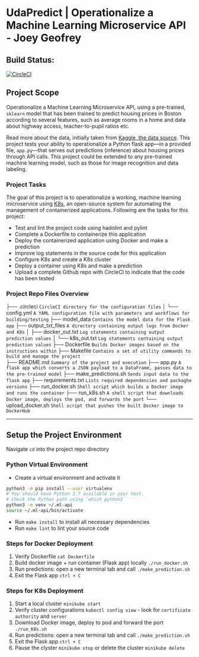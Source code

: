 # UdaPredict | Operationalize a Machine Learning Microservice API - Joey Geofrey

## Build Status:
[![CircleCI](https://dl.circleci.com/status-badge/img/gh/joeygeofrey/IAC-K8s-operationalize-ML-microservice-api/tree/main.svg?style=svg)](https://dl.circleci.com/status-badge/redirect/gh/joeygeofrey/IAC-K8s-operationalize-ML-microservice-api/tree/main)

## Project Scope

Operationalize a Machine Learning Microservice API, using a pre-trained, `sklearn` model that has been trained to predict housing prices in Boston according to several features, such as average rooms in a home and data about highway access, teacher-to-pupil ratios etc. 

Read more about the data, initially taken from [Kaggle, the data source](https://www.kaggle.com/c/boston-housing). This project tests your ability to operationalize a Python flask app—in a provided file, `app.py`—that serves out predictions (inference) about housing prices through API calls. This project could be extended to any pre-trained machine learning model, such as those for image recognition and data labeling.

### Project Tasks

The goal of this project is to operationalize a working, machine learning microservice using [K8s](https://kubernetes.io/), an open-source system for automating the management of containerized applications. Following are the tasks for this project:
* Test and lint the project code using hadolint and pylint
* Complete a Dockerfile to containerize this application
* Deploy the containerized application using Docker and make a prediction
* Improve log statements in the source code for this application
* Configure K8s and create a K8s cluster
* Deploy a container using K8s and make a prediction
* Upload a complete Github repo with CircleCI to indicate that the code has been tested

### Project Repo Files Overview

├── .circleci `CircleCI directory for the configuration files`
│   └── config.yml `A YAML configuration file with parameters and workflows for building/testing`
├── model_data `Contains the model data for the Flask app`
├── output_txt_files `A directory containing output logs from Docker and K8s`
│   ├── docker_out.txt `Log statements containing output prediction values`
│   └── k8s_out.txt `Log statements containing output prediction values`
├── Dockerfile `Builds Docker images based on the instructions within`
├── Makefile `Contains a set of utility commands to build and manage the project`  
├── README.md `Summary of the project and execution`
├── app.py `A flask app which converts a JSON payload to a DataFrame, passes data to the pre-trained model`
├── make_predictions.sh `Sends input data to the flask app`
├── requirements.txt `Lists required dependencies and packaghe versions`
├── run_docker.sh `Shell script which builds a Docker image and runs the container`
├── run_k8s.sh `A shell script that downloads Docker image, deploys the pod, and forwards the port`
└── upload_docker.sh `Shell script that pushes the built Docker image to DockerHub`

---

## Setup the Project Environment
Navigate `cd` into the project repo directory

### Python Virtual Environment
* Create a virtual environment and activate it
```bash
python3 -m pip install --user virtualenv
# You should have Python 3.7 available in your host. 
# Check the Python path using `which python3`
python3 -m venv ~/.ml-api
source ~/.ml-api/bin/activate
```
* Run `make install` to install all necessary dependencies
* Run `make lint` to lint your source code

### Steps for Docker Deployment

1. Verify Dockerfile  `cat Dockerfile`
2. Build docker image + run container (Flask app) locally `./run_docker.sh`
3. Run predictions: open a new terminal tab and call `./make_prediction.sh`
3. Exit the Flask app `ctrl + C`

### Steps for K8s Deployment

1. Start a local cluster `minikube start`
2. Verify cluster configurations `kubectl config view`  - look for `certificate authority` and `server`
3. Download Docker image, deploy to pod and forward the port `./run_K8s.sh`
4. Run predictions: open a new terminal tab and call `./make_prediction.sh`
5. Exit the Flask app `ctrl + C`
6. Pause the clyster `minikube stop` or delete the cluster `minikube delete`